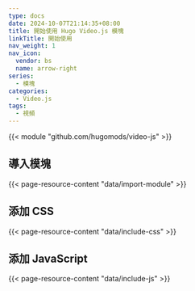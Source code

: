 ```yaml
---
type: docs
date: 2024-10-07T21:14:35+08:00
title: 開始使用 Hugo Video.js 模塊
linkTitle: 開始使用
nav_weight: 1
nav_icon:
  vendor: bs
  name: arrow-right
series:
  - 模塊
categories:
  - Video.js
tags:
  - 視頻
---
```


{{< module "github.com/hugomods/video-js" >}}

## 導入模塊

{{< page-resource-content "data/import-module" >}}

## 添加 CSS

{{< page-resource-content "data/include-css" >}}

## 添加 JavaScript

{{< page-resource-content "data/include-js" >}}
